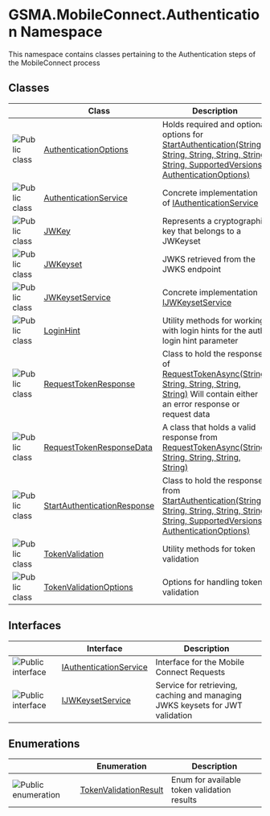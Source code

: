 GSMA.MobileConnect.Authentication Namespace
===========================================
This namespace contains classes pertaining to the Authentication steps of the MobileConnect process


Classes
-------

                | Class                             | Description                                                                                                                                                
--------------- | --------------------------------- | ---------------------------------------------------------------------------------------------------------------------------------------------------------- 
![Public class] | [AuthenticationOptions][1]        | Holds required and optional options for [StartAuthentication(String, String, String, String, String, String, SupportedVersions, AuthenticationOptions)][2] 
![Public class] | [AuthenticationService][3]        | Concrete implementation of [IAuthenticationService][4]                                                                                                     
![Public class] | [JWKey][5]                        | Represents a cryptographic key that belongs to a JWKeyset                                                                                                  
![Public class] | [JWKeyset][6]                     | JWKS retrieved from the JWKS endpoint                                                                                                                      
![Public class] | [JWKeysetService][7]              | Concrete implementation [IJWKeysetService][8]                                                                                                              
![Public class] | [LoginHint][9]                    | Utility methods for working with login hints for the auth login hint parameter                                                                             
![Public class] | [RequestTokenResponse][10]        | Class to hold the response of [RequestTokenAsync(String, String, String, String, String)][11] Will contain either an error response or request data        
![Public class] | [RequestTokenResponseData][12]    | A class that holds a valid response from [RequestTokenAsync(String, String, String, String, String)][11]                                                   
![Public class] | [StartAuthenticationResponse][13] | Class to hold the response from [StartAuthentication(String, String, String, String, String, String, SupportedVersions, AuthenticationOptions)][2]         
![Public class] | [TokenValidation][14]             | Utility methods for token validation                                                                                                                       
![Public class] | [TokenValidationOptions][15]      | Options for handling token validation                                                                                                                      


Interfaces
----------

                    | Interface                   | Description                                                                  
------------------- | --------------------------- | ---------------------------------------------------------------------------- 
![Public interface] | [IAuthenticationService][4] | Interface for the Mobile Connect Requests                                    
![Public interface] | [IJWKeysetService][8]       | Service for retrieving, caching and managing JWKS keysets for JWT validation 


Enumerations
------------

                      | Enumeration                 | Description                                 
--------------------- | --------------------------- | ------------------------------------------- 
![Public enumeration] | [TokenValidationResult][16] | Enum for available token validation results 

[1]: AuthenticationOptions/README.md
[2]: IAuthenticationService/StartAuthentication.md
[3]: AuthenticationService/README.md
[4]: IAuthenticationService/README.md
[5]: JWKey/README.md
[6]: JWKeyset/README.md
[7]: JWKeysetService/README.md
[8]: IJWKeysetService/README.md
[9]: LoginHint/README.md
[10]: RequestTokenResponse/README.md
[11]: IAuthenticationService/RequestTokenAsync.md
[12]: RequestTokenResponseData/README.md
[13]: StartAuthenticationResponse/README.md
[14]: TokenValidation/README.md
[15]: TokenValidationOptions/README.md
[16]: TokenValidationResult/README.md
[17]: ../_icons/Help.png
[Public class]: ../_icons/pubclass.gif "Public class"
[Public interface]: ../_icons/pubinterface.gif "Public interface"
[Public enumeration]: ../_icons/pubenumeration.gif "Public enumeration"